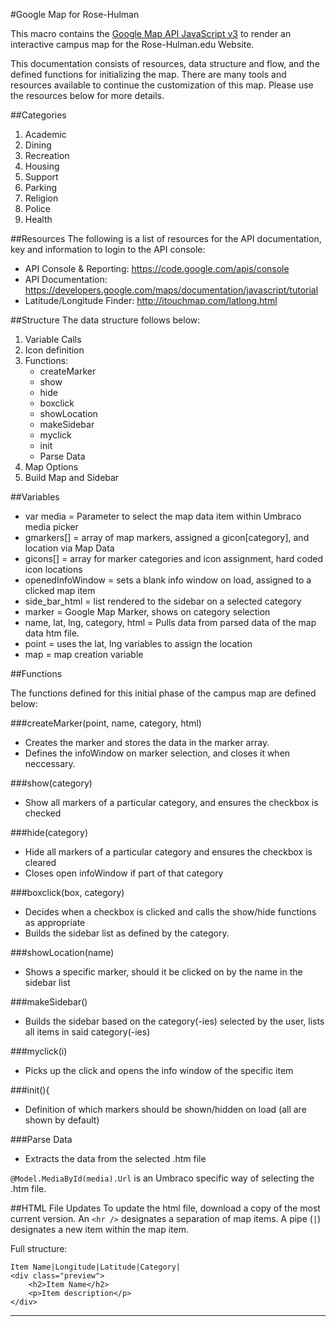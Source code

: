 #Google Map for Rose-Hulman

This macro contains the [Google Map API JavaScript v3](https://developers.google.com/maps/faq) to render an interactive campus map for the Rose-Hulman.edu Website.

This documentation consists of resources, data structure and flow, and the defined functions for initializing the map. There are many tools and resources available to continue the customization of this map. Please use the resources below for more details.

##Categories

1. Academic
2. Dining
3. Recreation
4. Housing
5. Support
6. Parking
7. Religion
8. Police
9. Health

##Resources
The following is a list of resources for the API documentation, key and information to login to the API console:

* API Console & Reporting: https://code.google.com/apis/console
* API Documentation: https://developers.google.com/maps/documentation/javascript/tutorial 
* Latitude/Longitude Finder: http://itouchmap.com/latlong.html

##Structure
The data structure follows below:

1. Variable Calls
2. Icon definition
3. Functions:
	* createMarker
	* show
	* hide
	* boxclick
	* showLocation
	* makeSidebar
	* myclick
	* init
	* Parse Data
5. Map Options
6. Build Map and Sidebar

##Variables

* var media = Parameter to select the map data item within Umbraco media picker
* gmarkers[] = array of map markers, assigned a gicon[category], and location via Map Data
* gicons[] = array for marker categories and icon assignment, hard coded icon locations
* openedInfoWindow = sets a blank info window on load, assigned to a clicked map item
* side_bar_html = list rendered to the sidebar on a selected category
* marker = Google Map Marker, shows on category selection
* name, lat, lng, category, html = Pulls data from parsed data of the map data htm file.
* point = uses the lat, lng variables to assign the location
* map = map creation variable

##Functions

The functions defined for this initial phase of the campus map are defined below:

###createMarker(point, name, category, html)
* Creates the marker and stores the data in the marker array.
* Defines the infoWindow on marker selection, and closes it when neccessary.


###show(category)
* Show all markers of a particular category, and ensures the checkbox is checked

###hide(category)
* Hide all markers of a particular category and ensures the checkbox is cleared
* Closes open infoWindow if part of that category

###boxclick(box, category)
* Decides when a checkbox is clicked and calls the show/hide functions as appropriate
* Builds the sidebar list as defined by the category.

###showLocation(name)
* Shows a specific marker, should it be clicked on by the name in the sidebar list

###makeSidebar()
* Builds the sidebar based on the category(-ies) selected by the user, lists all items in said category(-ies)

###myclick(i)
* Picks up the click and opens the info window of the specific item

###init(){
* Definition of which markers should be shown/hidden on load (all are shown by default)

###Parse Data
* Extracts the data from the selected .htm file

`@Model.MediaById(media).Url` is an Umbraco specific way of selecting the .htm file.

##HTML File Updates
To update the html file, download a copy of the most current version. An `<hr />` designates a separation of map items. A pipe (`|`) designates a new item within the map item.

Full structure:

    Item Name|Longitude|Latitude|Category|
    <div class="preview">
        <h2>Item Name</h2>
        <p>Item description</p>
    </div>
   <hr />

